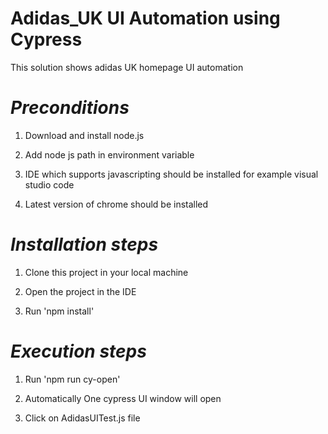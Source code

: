 Adidas_UK UI Automation using Cypress
========================

This solution shows  adidas UK homepage UI automation

# *Preconditions*

1) Download and install node.js 

2) Add node js path in environment variable

3) IDE which supports javascripting should be installed for example visual studio code

4) Latest version of chrome should be installed

# *Installation steps*

1) Clone this project in your local machine

2) Open the project in the IDE

3) Run 'npm install'

# *Execution steps*

1) Run 'npm run cy-open'

2) Automatically One cypress UI window will open

3) Click on AdidasUITest.js file
